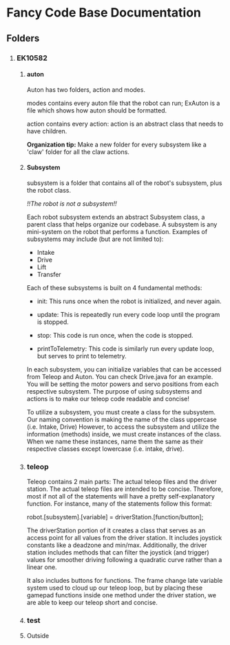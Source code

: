 # Fancy Code Base Documentation

## Folders
1. ### EK10582
      1. #### auton
            Auton has two folders, action and modes.
            
            modes contains every auton file that the robot can run; ExAuton is a file which shows how 
            auton should be formatted.
            
            action contains every action: action is an abstract class that needs to have children.


            **Organization tip:** Make a new folder for every subsystem like a 'claw' folder for all the claw actions.  


      2. #### Subsystem
            subsystem is a folder that contains all of the robot's subsystem, plus the robot class.  

            _!!The robot is not a subsystem!!_  

            Each robot subsystem extends an abstract Subsystem class, a parent class that helps organize
            our codebase. A subsystem is any mini-system on the robot that performs a function.
            Examples of subsystems may include (but are not limited to):  

            * Intake
            * Drive
            * Lift
            * Transfer  

            
            Each of these subsystems is built on 4 fundamental methods:  
            * init: 
                  This runs once when the robot is initialized, and never again.  

            * update: 
                  This is repeatedly run every code loop until the program is stopped.  

            * stop: 
                  This code is run once, when the code is stopped.  

            * printToTelemetry: 
                  This code is similarly run every update loop, but serves to print to telemetry.  

      
            In each subsystem, you can initialize variables that can be accessed from Teleop and Auton.
            You can check Drive.java for an example. You will be setting the motor powers and servo 
            positions from each respective subsystem. The purpose of using subsystems and actions is 
            to make our teleop code readable and concise!

            To utilize a subsystem, you must create a class for the subsystem.
            Our naming convention is making the name of the class uppercase (i.e. Intake, Drive)
            However, to access the subsystem and utilize the information (methods) inside, we must create instances of the class.
            When we name these instances, name them the same as their respective classes except lowercase (i.e. intake, drive).
         
            
      4. ### teleop  
            Teleop contains 2 main parts: The actual teleop files and the driver station.
            The actual teleop files are intended to be concise. Therefore, most if not all of the
            statements will have a pretty self-explanatory function.
            For instance, many of the statements follow this format:

            robot.[subsystem].[variable] = driverStation.[function/button];

            The driverStation portion of it creates a class that serves as an access point for all values
            from the driver station. It includes joystick constants like a deadzone and min/max.
            Additionally, the driver station includes methods that can filter the joystick (and trigger) values
            for smoother driving following a quadratic curve rather than a linear one.

            It also includes buttons for functions. The frame change late variable system used to cloud up our
            teleop loop, but by placing these gamepad functions inside one method under the driver station, 
            we are able to keep our teleop short and concise.


      5. ### test  
      6. Outside
